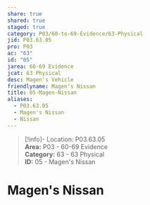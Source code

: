 ```yaml
---  
share: true  
shared: true  
staged: true  
category: P03/60-to-69-Evidence/63-Physical  
jid: P03.63.05  
pro: P03  
ac: "63"  
id: "05"  
jarea: 60-69 Evidence  
jcat: 63 Physical  
desc: Magen's Vehicle  
friendlyname: Magen's Nissan  
title: 05-Magen-Nissan  
aliases:  
  - P03.63.05  
  - Magen's Nissan  
  - Nissan  
---  
```

>[!info]- Location: P03.63.05  
>**Area:** P03 - 60-69 Evidence  
>**Category:** 63 - 63 Physical  
>**ID:** 05 - Magen's Nissan  
  
# Magen's Nissan  
